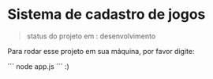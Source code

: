 <h1>Sistema de cadastro de jogos </h1>

> status do projeto em : desenvolvimento

 Para rodar esse projeto em sua máquina, por favor digite: 


´´´
node app.js 
´´´
:)